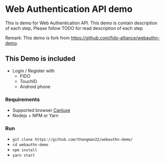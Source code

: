 # Web Authentication API demo

This is demo for Web Authentication API. This demo is contain description of each step, Please follow TODO for read description of each step

Remark: This demo is fork from https://github.com/fido-alliance/webauthn-demo.

## This Demo is included

- Login / Register with
    - FIDO
    - TouchID
    - Android phone

### Requirements

- Supported browser [CanIuse](https://caniuse.com/#feat=webauthn)
- Nodejs + NPM or Yarn

### Run

- `git clone https://github.com/thangman22/webauthn-demo/`
- `cd webauthn-demo`
- `npm install`
- `yarn start`
